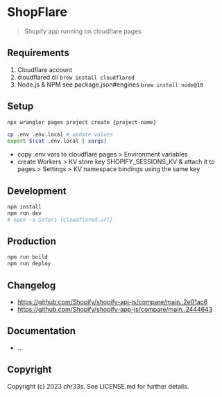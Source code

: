 # ShopFlare

> Shopify app running on cloudflare pages

## Requirements

1. Cloudflare account
2. cloudflared cli `brew install cloudflared`
3. Node.js & NPM see package.json#engines `brew install node@18`

## Setup

```sh
npx wrangler pages project create {project-name}

cp .env .env.local # update values
export $(cat .env.local | xargs)
```

- copy .env vars to cloudflare pages > Environment variables
- create Workers > KV store key SHOPIFY_SESSIONS_KV & attach it to pages > Settings > KV namespace bindings using the same key

## Development

```sh
npm install
npm run dev
# open -a Safari {cloudflared.url}
```

## Production

```sh
npm run build
npm run deploy
```

## Changelog

- https://github.com/Shopify/shopify-api-js/compare/main..2e01ac6
- https://github.com/Shopify/shopify-app-js/compare/main..2444643

## Documentation

- ...

## Copyright

Copyright (c) 2023 chr33s. See LICENSE.md for further details.
